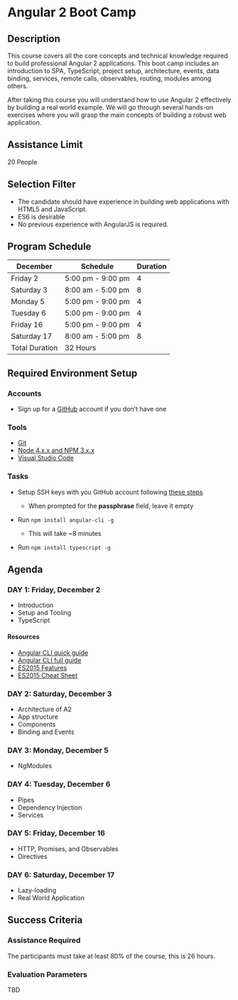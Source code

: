 # Angular 2 Boot Camp

## Description

This course covers all the core concepts and technical knowledge required to build professional Angular 2 applications. This boot camp includes an introduction to SPA,  TypeScript, project setup, architecture, events, data binding, services, remote calls, observables, routing, modules among others.

After taking this course you will understand how to use Angular 2 effectively by building a real world example. We will go through several hands-on exercises where you will grasp the main concepts of building a robust web application.

## Assistance Limit

20 People

## Selection Filter

- The candidate should have experience in building web applications with HTML5 and JavaScript.
- ES6 is desirable
- No previous experience with AngularJS is required.

## Program Schedule

December | Schedule | Duration
---------|----------|---------
Friday 2 | 5:00 pm - 9:00 pm | 4
Saturday 3 | 8:00 am - 5:00 pm | 8
Monday 5 |  5:00 pm - 9:00 pm | 4
Tuesday 6 | 5:00 pm - 9:00 pm | 4
Friday 16 | 5:00 pm - 9:00 pm | 4
Saturday 17 | 8:00 am - 5:00 pm | 8
 | Total Duration | 32 Hours

## Required Environment Setup

### Accounts

- Sign up for a [GitHub](http://github.com/) account if you don't have one

### Tools

- [Git](https://git-scm.com/)
- [Node 4.x.x and NPM 3.x.x](https://nodejs.org/en/)
- [Visual Studio Code](https://code.visualstudio.com/)

### Tasks

- Setup SSH keys with you GitHub account following [these steps](https://help.github.com/articles/generating-an-ssh-key/)
  - When prompted for the **passphrase** field, leave it empty

- Run ```npm install angular-cli -g```
  - This will take ~8 minutes
  
- Run ```npm install typescript -g```

## Agenda

### DAY 1: Friday, December 2

- Introduction
- Setup and Tooling
- TypeScript

#### Resources

- [Angular CLI quick guide](https://cli.angular.io/reference.pdf)
- [Angular CLI full guide](https://github.com/angular/angular-cli)
- [ES2015 Features](http://es6-features.org/)
- [ES2015 Cheat Sheet](https://github.com/jdjuan/juan-herrera/blob/master/what-I-know/web-development/js/es2015.md)

### DAY 2: Saturday, December 3

- Architecture of A2
- App structure
- Components
- Binding and Events

### DAY 3: Monday, December 5

- NgModules

### DAY 4: Tuesday, December 6

- Pipes
- Dependency Injection
- Services

### DAY 5: Friday, December 16

- HTTP, Promises, and Observables
- Directives

### DAY 6: Saturday, December 17

- Lazy-loading
- Real World Application

## Success Criteria

### Assistance Required

The participants must take at least 80% of the course, this is 26 hours.

### Evaluation Parameters

TBD
